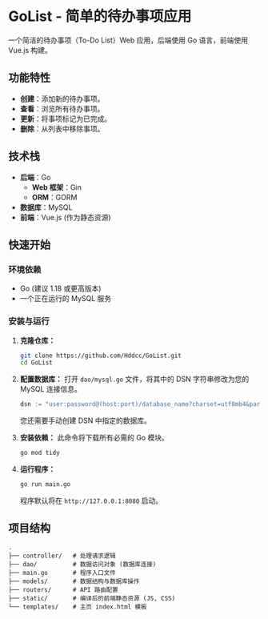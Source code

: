 # GoList - 简单的待办事项应用

一个简洁的待办事项（To-Do List）Web 应用，后端使用 Go 语言，前端使用 Vue.js 构建。

## 功能特性

- **创建**：添加新的待办事项。
- **查看**：浏览所有待办事项。
- **更新**：将事项标记为已完成。
- **删除**：从列表中移除事项。

## 技术栈

- **后端**：Go
  - **Web 框架**：Gin
  - **ORM**：GORM
- **数据库**：MySQL
- **前端**：Vue.js (作为静态资源)

## 快速开始

### 环境依赖

- Go (建议 1.18 或更高版本)
- 一个正在运行的 MySQL 服务

### 安装与运行

1.  **克隆仓库：**
    ```bash
    git clone https://github.com/Hddcc/GoList.git
    cd GoList
    ```

2.  **配置数据库：**
    打开 `dao/mysql.go` 文件，将其中的 DSN 字符串修改为您的 MySQL 连接信息。
    ```go
    dsn := "user:password@(host:port)/database_name?charset=utf8mb4&parseTime=True&loc=Local"
    ```
    您还需要手动创建 DSN 中指定的数据库。

3.  **安装依赖：**
    此命令将下载所有必需的 Go 模块。
    ```bash
    go mod tidy
    ```

4.  **运行程序：**
    ```bash
    go run main.go
    ```
    程序默认将在 `http://127.0.0.1:8080` 启动。

## 项目结构

```
.
├── controller/   # 处理请求逻辑
├── dao/          # 数据访问对象 (数据库连接)
├── main.go       # 程序入口文件
├── models/       # 数据结构与数据库操作
├── routers/      # API 路由配置
├── static/       # 编译后的前端静态资源 (JS, CSS)
└── templates/    # 主页 index.html 模板
```
